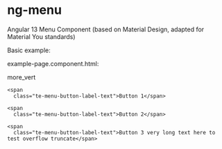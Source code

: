 # ng-menu
Angular 13 Menu Component (based on Material Design, adapted for Material You standards)



Basic example:

example-page.component.html:

<te-icon-button
  type="menu"
  target="menu-top-app-bar">

  <span
    class="material-icons-outlined">more_vert</span>

</te-icon-button>

<te-menu
  menu="menu-top-app-bar"
  xPosition="before"
  yPosition="below">

  <te-menu-button>

    <span
      class="te-menu-button-label-text">Button 1</span>

  </te-menu-button>

  <te-menu-button>

    <span
      class="te-menu-button-label-text">Button 2</span>

  </te-menu-button>

  <te-menu-button>

    <span
      class="te-menu-button-label-text">Button 3 very long text here to test overflow truncate</span>

  </te-menu-button>

</te-menu>
